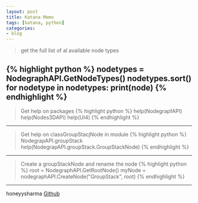 ```yaml
---
layout: post
title: Katana Memo 
tags: [katana, python]
categories:
- blog
---
```


> get the full list of al available node types

{% highlight python %}
nodetypes = NodegraphAPI.GetNodeTypes()
nodetypes.sort()
for nodetype in nodetypes:
    print(node)
{% endhighlight %}
---

> Get help on packages
{% highlight python %}
 help(NodegrapfAPI)
 help(Nodes3DAPI)
 help(UI4)
{% endhighlight %}
---

> Get help on classGroupStacjNode in module
{% highlight python %}
 NodegrapAPI.groupStack
 help(NodegrapAPI.groupStack.GroupStackNode)
{% endhighlight %}
---

> Create a groupStackNode and rename the node
{% highlight python %}
root = NodegraphAPI.GetRootNode()
myNode = nodegraphAPI.CreateNode("GroupStack", root)
{% endhighlight %}
---



 honeyysharma [Github](https://github.com/honeyysharma/Katana)

